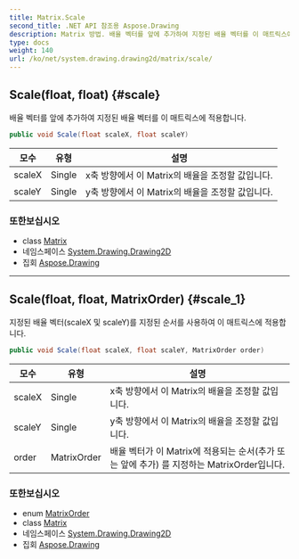 ```yaml
---
title: Matrix.Scale
second_title: .NET API 참조용 Aspose.Drawing
description: Matrix 방법. 배율 벡터를 앞에 추가하여 지정된 배율 벡터를 이 매트릭스에 적용합니다.
type: docs
weight: 140
url: /ko/net/system.drawing.drawing2d/matrix/scale/
---
```

## Scale(float, float) {#scale}

배율 벡터를 앞에 추가하여 지정된 배율 벡터를 이 매트릭스에 적용합니다.

```csharp
public void Scale(float scaleX, float scaleY)
```

| 모수 | 유형 | 설명 |
| --- | --- | --- |
| scaleX | Single | x축 방향에서 이 Matrix의 배율을 조정할 값입니다. |
| scaleY | Single | y축 방향에서 이 Matrix의 배율을 조정할 값입니다. |

### 또한보십시오

* class [Matrix](../)
* 네임스페이스 [System.Drawing.Drawing2D](../../matrix/)
* 집회 [Aspose.Drawing](../../../)

---

## Scale(float, float, MatrixOrder) {#scale_1}

지정된 배율 벡터(scaleX 및 scaleY)를 지정된 순서를 사용하여 이 매트릭스에 적용합니다.

```csharp
public void Scale(float scaleX, float scaleY, MatrixOrder order)
```

| 모수 | 유형 | 설명 |
| --- | --- | --- |
| scaleX | Single | x축 방향에서 이 Matrix의 배율을 조정할 값입니다. |
| scaleY | Single | y축 방향에서 이 Matrix의 배율을 조정할 값입니다. |
| order | MatrixOrder | 배율 벡터가 이 Matrix에 적용되는 순서(추가 또는 앞에 추가) 를 지정하는 MatrixOrder입니다. |

### 또한보십시오

* enum [MatrixOrder](../../matrixorder/)
* class [Matrix](../)
* 네임스페이스 [System.Drawing.Drawing2D](../../matrix/)
* 집회 [Aspose.Drawing](../../../)


